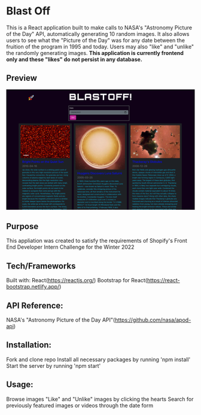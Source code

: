 # Blast Off

This is a React application built to make calls to NASA's "Astronomy Picture of the Day" API, automatically generating 10 random images. It also allows users to see what the "Picture of the Day" was for any date between the fruition of the program in 1995 and today. Users may also "like" and "unlike" the randomly generating images. **This application is currently frontend only and these "likes" do not persist in any database.**

## Preview
![Screenshot main](public/screenshot1.png)

## Purpose

This appliation was created to satisfy the requirements of Shopify's Front End Developer Intern Challenge for the Winter 2022

## Tech/Frameworks

Built with:
React(https://reactjs.org/)
Bootstrap for React(https://react-bootstrap.netlify.app/)

## API Reference:
NASA's "Astronomy Picture of the Day API"(https://github.com/nasa/apod-api)

## Installation:
Fork and clone repo
Install all necessary packages by running 'npm install'
Start the server by running 'npm start'

## Usage:
Browse images
"Like" and "Unlike" images by clicking the hearts
Search for previously featured images or videos through the date form
